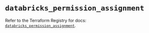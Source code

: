 # `databricks_permission_assignment`

Refer to the Terraform Registry for docs: [`databricks_permission_assignment`](https://registry.terraform.io/providers/databricks/databricks/1.85.0/docs/resources/permission_assignment).

